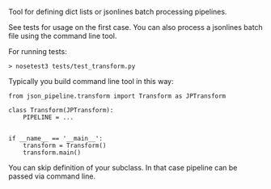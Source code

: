 Tool for defining dict lists or jsonlines batch processing pipelines.

See tests for usage on the first case. You can also process a jsonlines batch file using the command line tool.

For running tests:

    > nosetest3 tests/test_transform.py

Typically you build command line tool in this way:

```
from json_pipeline.transform import Transform as JPTransform

class Transform(JPTransform):
    PIPELINE = ...


if __name__ == '__main__':
    transform = Transform()
    transform.main()
```

You can skip definition of your subclass. In that case pipeline can be passed via command line.
